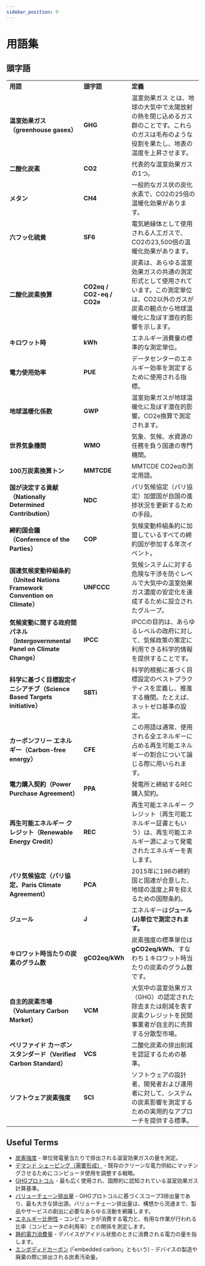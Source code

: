 ```yaml
---
sidebar_position: 9
---
```


# 用語集

## 頭字語


<table>
  <tr>
   <td><strong>用語</strong>
   </td>
   <td><strong>頭字語</strong>
   </td>
   <td><strong>定義</strong>
   </td>
  </tr>
  <tr>
   <td><strong>温室効果ガス（greenhouse gases）</strong>
   </td>
   <td><strong>GHG</strong>
   </td>
   <td>温室効果ガス<strong> </strong>とは、地球の大気中で太陽放射の熱を閉じ込めるガス群のことです。これらのガスは毛布のような役割を果たし、地表の温度を上昇させます。
   </td>
  </tr>
  <tr>
   <td><strong>二酸化炭素</strong>
   </td>
   <td><strong>CO2</strong>
   </td>
   <td>代表的な温室効果ガスの1つ。
   </td>
  </tr>
  <tr>
   <td><strong>メタン</strong>
   </td>
   <td><strong>CH4</strong>
   </td>
   <td>一般的なガス状の炭化水素で、CO2の25倍の温暖化効果があります。
   </td>
  </tr>
  <tr>
   <td><strong>六フッ化硫黄</strong>
   </td>
   <td><strong>SF6</strong>
   </td>
   <td>電気絶縁体として使用される人工ガスで、CO2の23,500倍の温暖化効果があります。
   </td>
  </tr>
  <tr>
   <td><strong>二酸化炭素換算</strong>
   </td>
   <td><strong>CO2eq / CO2-eq / CO2e</strong>
   </td>
   <td>炭素は、あらゆる温室効果ガスの共通の測定形式として使用されています。この測定単位は、CO2以外のガスが炭素の観点から地球温暖化に及ぼす潜在的影響を示します。
   </td>
  </tr>
  <tr>
   <td><strong>キロワット時</strong>
   </td>
   <td><strong>kWh</strong>
   </td>
   <td>エネルギー消費量の標準的な測定単位。
   </td>
  </tr>
  <tr>
   <td><strong>電力使用効率</strong>
   </td>
   <td><strong>PUE</strong>
   </td>
   <td>データセンターのエネルギー効率を測定するために使用される指標。
   </td>
  </tr>
  <tr>
   <td><strong>地球温暖化係数</strong>
   </td>
   <td><strong>GWP</strong>
   </td>
   <td>温室効果ガスが地球温暖化に及ぼす潜在的影響。CO2e換算で測定されます。
   </td>
  </tr>
  <tr>
   <td><strong>世界気象機関</strong>
   </td>
   <td><strong>WMO</strong>
   </td>
   <td>気象、気候、水資源の任務を負う国連の専門機関。
   </td>
  </tr>
  <tr>
   <td><strong>100万炭素換算トン</strong>
   </td>
   <td><strong>MMTCDE</strong>
   </td>
   <td>MMTCDE	CO2eqの測定用語。
   </td>
  </tr>
  <tr>
   <td><strong>国が決定する貢献（Nationally Determined Contribution）</strong>
   </td>
   <td><strong>NDC</strong>
   </td>
   <td>パリ気候協定（パリ協定）加盟国が自国の進捗状況を更新するための手段。
   </td>
  </tr>
  <tr>
   <td><strong>締約国会議（Conference of the Parties）</strong>
   </td>
   <td><strong>COP</strong>
   </td>
   <td>気候変動枠組条約に加盟しているすべての締約国が参加する年次イベント。
   </td>
  </tr>
  <tr>
   <td><strong>国連気候変動枠組条約（United Nations Framework Convention on Climate）</strong>
   </td>
   <td><strong>UNFCCC</strong>
   </td>
   <td>気候システムに対する危険な干渉を防ぐレベルで大気中の温室効果ガス濃度の安定化を達成するために設立されたグループ。
   </td>
  </tr>
  <tr>
   <td><strong>気候変動に関する政府間パネル（Intergovernmental Panel on Climate Change）</strong>
   </td>
   <td><strong>IPCC</strong>
   </td>
   <td>IPCCの目的は、あらゆるレベルの政府に対して、気候政策の策定に利用できる科学的情報を提供することです。
   </td>
  </tr>
  <tr>
   <td><strong>科学に基づく目標設定イニシアチブ（Science Based Targets initiative）</strong>
   </td>
   <td><strong>SBTi</strong>
   </td>
   <td>科学的根拠に基づく目標設定のベストプラクティスを定義し、推進する機関。たとえば、ネットゼロ基準の設定。
   </td>
  </tr>
  <tr>
   <td><strong>カーボンフリー エネルギー（Carbon-free energy）</strong>
   </td>
   <td><strong>CFE</strong>
   </td>
   <td>この用語は通常、使用される全エネルギーに占める再生可能エネルギーの割合について論じる際に用いられます。
   </td>
  </tr>
  <tr>
   <td><strong>電力購入契約（Power Purchase Agreement）</strong>
   </td>
   <td><strong>PPA</strong>
   </td>
   <td>発電所と締結するREC購入契約。
   </td>
  </tr>
  <tr>
   <td><strong>再生可能エネルギー クレジット（Renewable Energy Credit）</strong>
   </td>
   <td><strong>REC</strong>
   </td>
   <td>再生可能エネルギー クレジット（再生可能エネルギー証書ともいう）は、再生可能エネルギー源によって発電されたエネルギーを表します。
   </td>
  </tr>
  <tr>
   <td><strong>パリ気候協定（パリ協定、Paris Climate Agreement）</strong>
   </td>
   <td><strong>PCA</strong>
   </td>
   <td>2015年に196の締約国と国連が合意した、地球の温度上昇を抑えるための国際条約。
   </td>
  </tr>
  <tr>
   <td><strong>ジュール</strong>
   </td>
   <td><strong>J</strong>
   </td>
   <td>エネルギーは<strong>ジュール(J)単位で測定されます。</strong>
   </td>
  </tr>
  <tr>
   <td><strong>キロワット時当たりの炭素のグラム数</strong>
   </td>
   <td><strong>gCO2eq/kWh</strong>
   </td>
   <td>炭素強度の標準単位は<strong>gCO2eq/kWh</strong>、すなわち１キロワット時当たりの炭素のグラム数です。
   </td>
  </tr>
  <tr>
   <td><strong>自主的炭素市場（Voluntary Carbon Market）</strong>
   </td>
   <td><strong>VCM</strong>
   </td>
   <td>大気中の温室効果ガス（GHG）の認定された除去または削減を表す炭素クレジットを民間事業者が自主的に売買する分散型市場。
   </td>
  </tr>
  <tr>
   <td><strong>ベリファイド カーボン スタンダード（Verified Carbon Standard）</strong>
   </td>
   <td><strong>VCS</strong>
   </td>
   <td>二酸化炭素の排出削減を認証するための基準。
   </td>
  </tr>
  <tr>
   <td><strong>ソフトウェア炭素強度</strong>
   </td>
   <td><strong>SCI</strong>
   </td>
   <td>ソフトウェアの設計者、開発者および運用者に対して、システムの炭素影響を測定するための実用的なアプローチを提供する標準。
   </td>
  </tr>
</table>

## Useful Terms

* [炭素強度](./carbon-awareness/#carbon-intensity) - 単位発電量当たりで排出される温室効果ガスの量を測定。
* [デマンド シェーピング（需要形成）](./carbon-awareness/#demand-shaping) - 既存のクリーンな電力供給にマッチングさせるためにコンピュータ使用を調整する戦略。
* [GHGプロトコル](https://ghgprotocol.org) - 最も広く使用され、国際的に認知されている温室効果ガス計算基準。
* [バリューチェーン排出量](https://www.cisl.cam.ac.uk/education/graduate-study/pgcerts/value-chain-defs) - GHGプロトコルに基づくスコープ3排出量であり、最も大きな排出源。バリューチェーン排出量は、構想から流通まで、製品やサービスの創出に必要なあらゆる活動を網羅します。
* [エネルギー比例性](./energy-efficiency/#energy-proportionality) - コンピュータが消費する電力と、有用な作業が行われる比率（コンピュータの利用率）との関係を測定します。
* [静的電力消費量](./energy-efficiency/#static-power-draw) - デバイスがアイドル状態のときに消費される電力の量を指します。
* [エンボディドカーボン](./hardware-efficiency/#embodied-carbon) (「embedded carbon」ともいう) - デバイスの製造や廃棄の際に排出される炭素汚染量。
